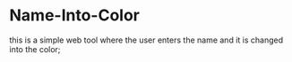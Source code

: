 # Name-Into-Color
this is a simple web tool where the user enters the name and it is changed into the color;
